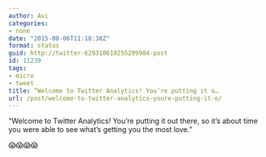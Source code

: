 ```yaml
---
author: Avi
categories:
- none
date: "2015-08-06T11:18:38Z"
format: status
guid: http://twitter-629310619255209984-post
id: 11239
tags:
- micro
- tweet
title: “Welcome to Twitter Analytics! You’re putting it o…
url: /post/welcome-to-twitter-analytics-youre-putting-it-o/
---
```

“Welcome to Twitter Analytics! You’re putting it out there, so it’s about time you were able to see what’s getting you the most love.”

😱😱😱😱